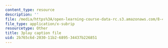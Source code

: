 ```yaml
---
content_type: resource
description: ''
file: /media/https%3A/open-learning-course-data-rc.s3.amazonaws.com/8-422-atomic-and-optical-physics-ii-spring-2013/2b765c6d203011b2689534437b226851_Agu68RGaoWM.srt
file_type: application/x-subrip
resourcetype: Other
title: 3play caption file
uid: 2b765c6d-2030-11b2-6895-34437b226851
---
```


